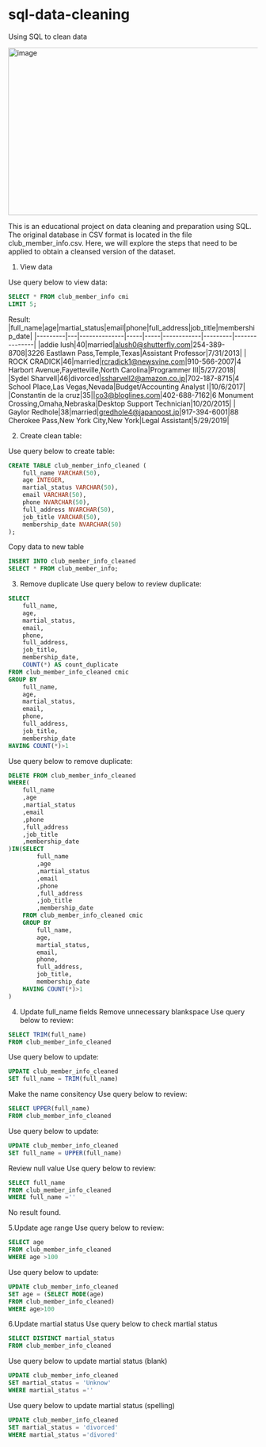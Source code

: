 # sql-data-cleaning
Using SQL to clean data

<img width="512" height="338" alt="image" src="https://github.com/user-attachments/assets/95c927fa-c006-4ffa-8574-17313cfc3b7d" />

This is an educational project on data cleaning and preparation using SQL. The original database in CSV format is located in the file club_member_info.csv. Here, we will explore the steps that need to be applied to obtain a cleansed version of the dataset.

1. View data

Use query below to view data:
```sql
SELECT * FROM club_member_info cmi
LIMIT 5;
```
Result:
|full_name|age|martial_status|email|phone|full_address|job_title|membership_date|
|---------|---|--------------|-----|-----|------------|---------|---------------|
|addie lush|40|married|alush0@shutterfly.com|254-389-8708|3226 Eastlawn Pass,Temple,Texas|Assistant Professor|7/31/2013|
|      ROCK CRADICK|46|married|rcradick1@newsvine.com|910-566-2007|4 Harbort Avenue,Fayetteville,North Carolina|Programmer III|5/27/2018|
|Sydel Sharvell|46|divorced|ssharvell2@amazon.co.jp|702-187-8715|4 School Place,Las Vegas,Nevada|Budget/Accounting Analyst I|10/6/2017|
|Constantin de la cruz|35||co3@bloglines.com|402-688-7162|6 Monument Crossing,Omaha,Nebraska|Desktop Support Technician|10/20/2015|
|  Gaylor Redhole|38|married|gredhole4@japanpost.jp|917-394-6001|88 Cherokee Pass,New York City,New York|Legal Assistant|5/29/2019|

2. Create clean table:

Use query below to create table:
```sql
CREATE TABLE club_member_info_cleaned (
	full_name VARCHAR(50),
	age INTEGER,
	martial_status VARCHAR(50),
	email VARCHAR(50),
	phone NVARCHAR(50),
	full_address NVARCHAR(50),
	job_title VARCHAR(50),
	membership_date NVARCHAR(50)
);
```
Copy data to new table
```sql
INSERT INTO club_member_info_cleaned 
SELECT * FROM club_member_info;
```
3. Remove duplicate
Use query below to review duplicate:
```sql
SELECT
	full_name,
	age,
	martial_status,
	email,
	phone,
	full_address,
	job_title,
	membership_date,
	COUNT(*) AS count_duplicate
FROM club_member_info_cleaned cmic
GROUP BY
	full_name,
	age,
	martial_status,
	email,
	phone,
	full_address,
	job_title,
	membership_date
HAVING COUNT(*)>1
```

Use query below to remove duplicate:
```sql
DELETE FROM club_member_info_cleaned
WHERE(	
	full_name
	,age
	,martial_status
	,email
	,phone
	,full_address
	,job_title
	,membership_date
)IN(SELECT
		full_name
		,age
		,martial_status
		,email
		,phone
		,full_address
		,job_title
		,membership_date
	FROM club_member_info_cleaned cmic
	GROUP BY
		full_name,
		age,
		martial_status,
		email,
		phone,
		full_address,
		job_title,
		membership_date
	HAVING COUNT(*)>1
)
```
4. Update full_name fields
Remove unnecessary blankspace
Use query below to review:
```sql
SELECT TRIM(full_name)
FROM club_member_info_cleaned
```
Use query below to update:
```sql
UPDATE club_member_info_cleaned
SET full_name = TRIM(full_name)
```
Make the name consitency
Use query below to review:
```sql
SELECT UPPER(full_name)
FROM club_member_info_cleaned
```
Use query below to update:
```sql
UPDATE club_member_info_cleaned
SET full_name = UPPER(full_name)
```
Review null value
Use query below to review:
```sql
SELECT full_name
FROM club_member_info_cleaned
WHERE full_name =''
```
No result found.

5.Update age range
Use query below to review:
```sql
SELECT age
FROM club_member_info_cleaned
WHERE age >100
```

Use query below to update:
```sql
UPDATE club_member_info_cleaned
SET age = (SELECT MODE(age) 
FROM club_member_info_cleaned)
WHERE age>100
```

6.Update martial status
Use query below to check martial status
```sql
SELECT DISTINCT martial_status 
FROM club_member_info_cleaned
```
Use query below to update martial status (blank)
```sql
UPDATE club_member_info_cleaned
SET martial_status = 'Unknow'
WHERE martial_status =''
```

Use query below to update martial status (spelling)
```sql
UPDATE club_member_info_cleaned
SET martial_status = 'divorced'
WHERE martial_status ='divored'
```
